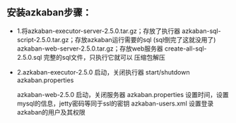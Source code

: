 ## 安装azkaban步骤：
* 1.将azkaban-executor-server-2.5.0.tar.gz；存放了执行器
      azkaban-sql-script-2.5.0.tar.gz；存放azkaban运行需要的sql
	  (sql倒完了这就没用了)
	  azkaban-web-server-2.5.0.tar.gz；存放web服务器
	  create-all-sql-2.5.0.sql 完整的sql文件，只执行它就可以
	  压缩包解压  
* 2.azkaban-executor-2.5.0 启动，关闭执行器  start/shutdown
    azkaban.properties
     
	 azkaban-web-2.5.0 启动，关闭服务器
	 azkaban.properties 设置时间，设置mysql的信息，jetty密码等同于ssl的密钥
	 azkaban-users.xml 设置登录azkaban的用户及其权限
	 
	
	  